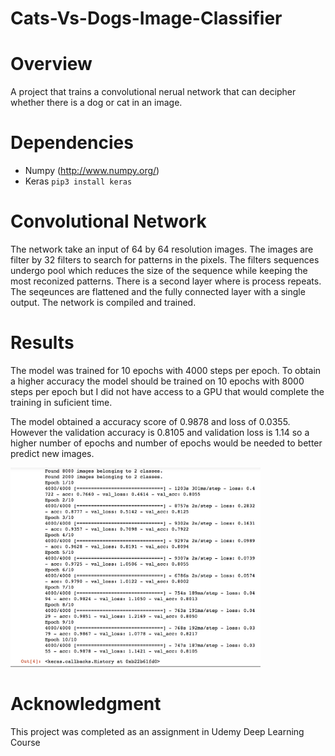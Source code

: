 # Cats-Vs-Dogs-Image-Classifier

Overview
==========
A project that trains a convolutional nerual network that can decipher whether there is a dog or cat in an image.

Dependencies 
==========
* Numpy (http://www.numpy.org/)
* Keras ```pip3 install keras```

Convolutional Network
==========
The network take an input of 64 by 64 resolution images. The images are filter by 32 filters to search for patterns in the pixels. The filters sequences undergo pool which reduces the size of the sequence while keeping the most reconized patterns. There is a second layer where is process repeats. The seqeunces are flattened and the fully connected layer with a single output. The network is compiled and trained. 


Results
=========
The model was trained for 10 epochs with 4000 steps per epoch. To obtain a higher accuracy the model should be trained on 10 epochs with 8000 steps per epoch but I did not have access to a GPU that would complete the training in suficient time.

The model obtained a accuracy score of 0.9878 and loss of 0.0355. However the validation accuracy is 0.8105 and validation loss is 1.14 so a higher number of epochs and number of epochs would be needed to better predict new images. 


<img src ="cnn_images/cnn_train.png" width ="400">

Acknowledgment
===========
This project was completed as an assignment in Udemy Deep Learning Course

